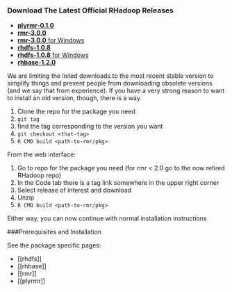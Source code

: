 ### Download The Latest Official RHadoop Releases

* [__plyrmr-0.1.0__](http://goo.gl/uIi2KS)
* [__rmr-3.0.0__](http://goo.gl/CaaAhd)
* [__rmr-3.0.0__ for Windows](http://goo.gl/TMeSY4)
* [__rhdfs-1.0.8__](https://github.com/RevolutionAnalytics/rhdfs/blob/master/build/rhdfs_1.0.8.tar.gz?raw=true)
* [__rhdfs-1.0.8__ for Windows](https://github.com/RevolutionAnalytics/rhdfs/blob/master/build/rhdfs_1.0.8.zip?raw=true)
* [__rhbase-1.2.0__](https://github.com/RevolutionAnalytics/rhbase/blob/master/build/rhbase_1.2.0.tar.gz?raw=true)

We are limiting the listed downloads to the most recent stable version to simplify things and prevent people from downloading obsolete versions (and we say that from experience). If you have a very strong reason to want to install an old version, though, there is a way.

1. Clone the repo for the package you need
2. `git tag`
3. find the tag corresponding to the version you want
4. `git checkout <that-tag>`
5. `R CMD build <path-to-rmr/pkg>`

From the web interface:

1. Go to repo for the package you need (for rmr < 2.0 go to the now retired RHadoop repo)
2. In the Code tab there is a tag link somewhere in the upper right corner
3. Select release of interest and download
4. Unzip
5. `R CMD build <path-to-rmr/pkg>`

Either way, you can now continue with normal installation instructions

###Prerequisites and Installation

See the package specific pages:

* [[rhdfs]]
* [[rhbase]]
* [[rmr]]
* [[plyrmr]]
